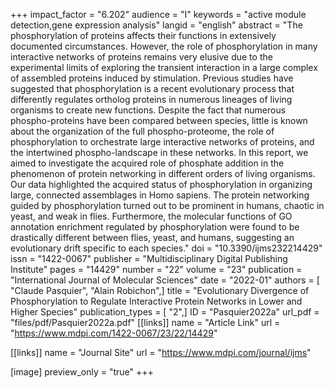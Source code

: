 +++
impact_factor = "6.202"
audience = "I"
keywords = "active module detection,gene expression analysis"
langid = "english"
abstract = "The phosphorylation of proteins affects their functions in extensively documented circumstances. However, the role of phosphorylation in many interactive networks of proteins remains very elusive due to the experimental limits of exploring the transient interaction in a large complex of assembled proteins induced by stimulation. Previous studies have suggested that phosphorylation is a recent evolutionary process that differently regulates ortholog proteins in numerous lineages of living organisms to create new functions. Despite the fact that numerous phospho-proteins have been compared between species, little is known about the organization of the full phospho-proteome, the role of phosphorylation to orchestrate large interactive networks of proteins, and the intertwined phospho-landscape in these networks. In this report, we aimed to investigate the acquired role of phosphate addition in the phenomenon of protein networking in different orders of living organisms. Our data highlighted the acquired status of phosphorylation in organizing large, connected assemblages in Homo sapiens. The protein networking guided by phosphorylation turned out to be prominent in humans, chaotic in yeast, and weak in flies. Furthermore, the molecular functions of GO annotation enrichment regulated by phosphorylation were found to be drastically different between flies, yeast, and humans, suggesting an evolutionary drift specific to each species."
doi = "10.3390/ijms232214429"
issn = "1422-0067"
publisher = "Multidisciplinary Digital Publishing Institute"
pages = "14429"
number = "22"
volume = "23"
publication = "International Journal of Molecular Sciences"
date = "2022-01"
authors = [ "Claude Pasquier", "Alain Robichon",]
title = "Evolutionary Divergence of Phosphorylation to Regulate Interactive Protein Networks in Lower and Higher Species"
publication_types = [ "2",]
ID = "Pasquier2022a"
url_pdf = "files/pdf/Pasquier2022a.pdf"
[[links]]
name = "Article Link"
url = "https://www.mdpi.com/1422-0067/23/22/14429"

[[links]]
name = "Journal Site"
url = "https://www.mdpi.com/journal/ijms"

[image]
preview_only = "true"
+++
